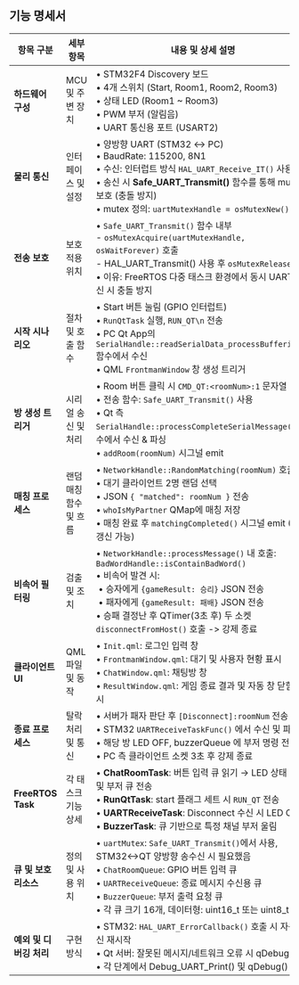 ## 기능 명세서

| 항목 구분 | 세부 항목 | 내용 및 상세 설명 |
|---|---|---|
| **하드웨어 구성** | MCU 및 주변 장치 | • STM32F4 Discovery 보드 <br> • 4개 스위치 (Start, Room1, Room2, Room3) <br> • 상태 LED (Room1 ~ Room3) <br> • PWM 부저 (알림음) <br> • UART 통신용 포트 (USART2) |
| **물리 통신** | 인터페이스 및 설정 | • 양방향 UART (STM32 ↔ PC) <br> • BaudRate: 115200, 8N1 <br> • 수신: 인터럽트 방식 `HAL_UART_Receive_IT()` 사용 <br> • 송신 시 **Safe_UART_Transmit()** 함수를 통해 mutex 보호 (충돌 방지) <br> • mutex 정의: `uartMutexHandle = osMutexNew()` |
| **전송 보호** | 보호 적용 위치 | • `Safe_UART_Transmit()` 함수 내부 <br>   - `osMutexAcquire(uartMutexHandle, osWaitForever)` 호출 <br>   - HAL_UART_Transmit() 사용 후 `osMutexRelease()` <br> • 이유: FreeRTOS 다중 태스크 환경에서 동시 UART 송신 시 충돌 방지 |
| **시작 시나리오** | 절차 및 호출 함수 | • Start 버튼 눌림 (GPIO 인터럽트) <br> • `RunQtTask` 실행, `RUN_QT\n` 전송 <br> • PC Qt App의 `SerialHandle::readSerialData_processBuffering()` 함수에서 수신 <br> • QML `FrontmanWindow` 창 생성 트리거 |
| **방 생성 트리거** | 시리얼 송신 및 처리 | • Room 버튼 클릭 시 `CMD_QT:<roomNum>:1` 문자열 전송 <br> • 전송 함수: `Safe_UART_Transmit()` 사용 <br> • Qt 측 `SerialHandle::processCompleteSerialMessage()` 함수에서 수신 & 파싱 <br> • `addRoom(roomNum)` 시그널 emit |
| **매칭 프로세스** | 랜덤 매칭 함수 및 흐름 | • `NetworkHandle::RandomMatching(roomNum)` 호출 <br> • 대기 클라이언트 2명 랜덤 선택 <br> • JSON `{ "matched": roomNum }` 전송 <br> • `whoIsMyPartner` QMap에 매칭 저장 <br> • 매칭 완료 후 `matchingCompleted()` 시그널 emit (UI 갱신 가능) |
| **비속어 필터링** | 검출 및 조치 | • `NetworkHandle::processMessage()` 내 호출: `BadWordHandle::isContainBadWord()` <br> • 비속어 발견 시: <br>  &nbsp;• 승자에게 `{gameResult: 승리}` JSON 전송 <br>  &nbsp;• 패자에게 `{gameResult: 패배}` JSON 전송 <br> • 승패 결정난 후 QTimer(3초 후) 두 소켓 `disconnectFromHost()` 호출 -> 강제 종료 |
| **클라이언트 UI** | QML 파일 및 동작 | • `Init.qml`: 로그인 입력 창 <br> • `FrontmanWindow.qml`: 대기 및 사용자 현황 표시 <br> • `ChatWindow.qml`: 채팅방 창 <br> • `ResultWindow.qml`: 게임 종료 결과 및 자동 창 닫힘 표시 |
| **종료 프로세스** | 탈락 처리 및 통신 | • 서버가 패자 판단 후 `[Disconnect]:roomNum` 전송 <br> • STM32 `UARTReceiveTaskFunc()` 에서 수신 및 파싱 <br> • 해당 방 LED OFF, buzzerQueue 에 부저 명령 전달 <br> • PC 측 클라이언트 소켓 3초 후 강제 종료 |
| **FreeRTOS Task** | 각 태스크 기능 상세 | • **ChatRoomTask**: 버튼 입력 큐 읽기 → LED 상태 변경 및 부저 큐 전송 <br> • **RunQtTask**: start 플래그 세트 시 `RUN_QT` 전송 <br> • **UARTReceiveTask**: Disconnect 수신 시 LED OFF <br> • **BuzzerTask**: 큐 기반으로 특정 채널 부저 울림 |
| **큐 및 보호 리소스** | 정의 및 사용 위치 | • `uartMutex`: `Safe_UART_Transmit()`에서 사용, STM32<->QT 양방향 송수신 시 필요했음 <br> • `ChatRoomQueue`: GPIO 버튼 입력 큐 <br> • `UARTReceiveQueue`: 종료 메시지 수신용 큐 <br> • `BuzzerQueue`: 부저 출력 요청 큐 <br> • 각 큐 크기 16개, 데이터형: uint16_t 또는 uint8_t |
| **예외 및 디버깅 처리** | 구현 방식 | • STM32: `HAL_UART_ErrorCallback()` 호출 시 자동 수신 재시작 <br> • Qt 서버: 잘못된 메시지/네트워크 오류 시 qDebug 로그 <br> • 각 단계에서 Debug_UART_Print() 및 qDebug() 호출 |
